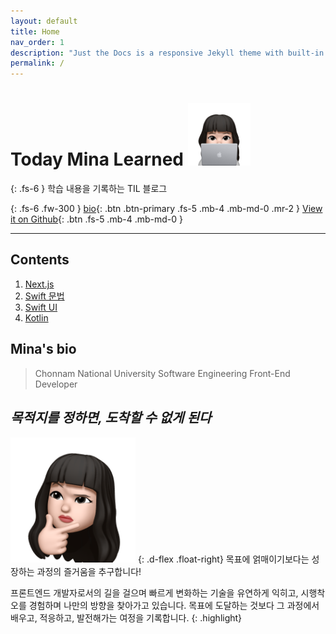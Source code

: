 ```yaml
---
layout: default
title: Home
nav_order: 1
description: "Just the Docs is a responsive Jekyll theme with built-in search that is easily customizable and hosted on GitHub Pages."
permalink: /
---
```


# Today Mina Learned <img src="./assets/images/profile-image.png" alt="profile Image" aria-label="profile Image" width="100" height="100">


{: .fs-6 }
학습 내용을 기록하는 TIL 블로그 

{: .fs-6 .fw-300 }
[bio](#minas-bio){: .btn .btn-primary .fs-5 .mb-4 .mb-md-0 .mr-2 }
[View it on Github](https://github.com/chaemina){: .btn .fs-5 .mb-4 .mb-md-0 }

---


## Contents

 

  1. [Next.js](https://chaemina.github.io/docs/nextjs) 
  2. [Swift 문법](https://chaemina.github.io/docs/swift)
  3. [Swift UI](https://chaemina.github.io/docs/swiftUI)
  4. [Kotlin](https://chaemina.github.io/docs/kotlin)


## Mina's bio

> Chonnam National University Software Engineering Front-End Developer



## **_목적지를 정하면, 도착할 수 없게 된다_**
<img src="./assets/images/profile-icon.png" alt="profile Image" aria-label="profile Image" width="200rem" height="200rem">
{: .d-flex .float-right}
목표에 얽매이기보다는 성장하는 과정의 즐거움을 추구합니다! 

프론트엔드 개발자로서의 길을 걸으며 빠르게 변화하는 기술을 유연하게 익히고, 시행착오를 경험하며 나만의 방향을 찾아가고 있습니다. 목표에 도달하는 것보다 그 과정에서 배우고, 적응하고, 발전해가는 여정을 기록합니다. 
{: .highlight}


<nav arial-label="Main" id="site-nav" class="site-nav">




